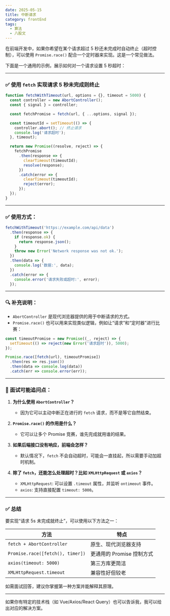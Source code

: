 ```yaml
---
date: 2025-05-15
title: 中断请求 
category: frontEnd
tags:
  - 算法 
  - 八股文 
---
```


在前端开发中，如果你希望在某个请求超过 5 秒还未完成时自动终止（超时控制），可以使用 `Promise.race()` 配合一个定时器来实现。这是一个常见做法。

下面是一个通用的示例，展示如何对一个请求设置 5 秒超时：

---

### ✅ 使用 `fetch` 实现请求 5 秒未完成则终止

```javascript
function fetchWithTimeout(url, options = {}, timeout = 5000) {
  const controller = new AbortController();
  const { signal } = controller;

  const fetchPromise = fetch(url, { ...options, signal });

  const timeoutId = setTimeout(() => {
    controller.abort(); // 终止请求
    console.log('请求超时');
  }, timeout);

  return new Promise((resolve, reject) => {
    fetchPromise
      .then(response => {
        clearTimeout(timeoutId);
        resolve(response);
      })
      .catch(error => {
        clearTimeout(timeoutId);
        reject(error);
      });
  });
}
```

---

### ✅ 使用方式：

```javascript
fetchWithTimeout('https://example.com/api/data')
  .then(response => {
    if (response.ok) {
      return response.json();
    }
    throw new Error('Network response was not ok.');
  })
  .then(data => {
    console.log('数据:', data);
  })
  .catch(error => {
    console.error('请求失败或超时:', error);
  });
```

---

### 🔍 补充说明：

- `AbortController` 是现代浏览器提供的用于中断请求的方式。
- `Promise.race()` 也可以用来实现类似逻辑，例如让“请求”和“定时器”进行比赛：
  
```javascript
const timeoutPromise = new Promise((_, reject) => {
  setTimeout(() => reject(new Error('请求超时')), 5000);
});

Promise.race([fetch(url), timeoutPromise])
  .then(res => res.json())
  .then(data => console.log(data))
  .catch(err => console.error(err));
```

---

### 🧠 面试可能追问点：

1. **为什么使用 `AbortController`？**
   - 因为它可以主动中断正在进行的 `fetch` 请求，而不是等它自然结束。

2. **`Promise.race()` 的作用是什么？**
   - 它可以让多个 Promise 竞赛，谁先完成就用谁的结果。

3. **如果后端接口没有响应，前端会怎样？**
   - 默认情况下，`fetch` 不会自动超时，可能会一直挂起，所以需要手动加超时机制。

4. **除了 `fetch`，还能怎么处理超时？比如 `XMLHttpRequest` 或 `axios`？**
   - `XMLHttpRequest`: 可以设置 `.timeout` 属性，并监听 `ontimeout` 事件。
   - `axios`: 支持直接配置 `timeout: 5000`。

---

### ✅ 总结

要实现“请求 5s 未完成就终止”，可以使用以下方法之一：

| 方法 | 特点 |
|------|------|
| `fetch + AbortController` | 原生、现代浏览器支持 |
| `Promise.race([fetch(), timer])` | 更通用的 Promise 控制方式 |
| `axios(timeout: 5000)` | 第三方库更简洁 |
| `XMLHttpRequest.timeout` | 兼容性好但较老 |

如需面试回答，建议你掌握第一种方案并能解释其原理。

---

如果你有特定的技术栈（如 Vue/Axios/React Query）也可以告诉我，我可以给出对应的解决方案。